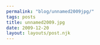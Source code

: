 ```yaml
---
permalink: "blog/unnamed2009jpg/"
tags: posts
title: unnamed2009.jpg
date: 2009-12-20
layout: layouts/post.njk
---
```


